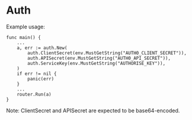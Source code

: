 # Auth

Example usage:

```
func main() {
	...
	a, err := auth.New(
		auth.ClientSecret(env.MustGetString("AUTH0_CLIENT_SECRET")),
		auth.APISecret(env.MustGetString("AUTH0_API_SECRET")),
		auth.ServiceKey(env.MustGetString("AUTHORISE_KEY")),
	)
	if err != nil {
		panic(err)
	}
	...
	router.Run(a)
}
```

Note: ClientSecret and APISecret are expected to be base64-encoded.

